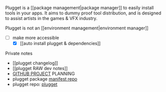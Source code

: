 Plugget is a [[package management|package manager]] to easily install tools in your apps.
It aims to dummy proof tool distribution, and is designed to assist artists in the games & VFX industry.

Plugget is not an [[environment management|environment manager]]

- [ ] make more accessible
	- [x] [[auto install plugget & dependencies]]

Private notes
- [[plugget changelog]]
- [[plugget RAW dev notes]]
- [GITHUB PROJECT](https://github.com/users/hannesdelbeke/projects/5) PLANNING
- plugget package [manifest repo](https://github.com/hannesdelbeke/plugget-pkgs) 
- plugget repo: [plugget](https://github.com/hannesdelbeke/plugget) 